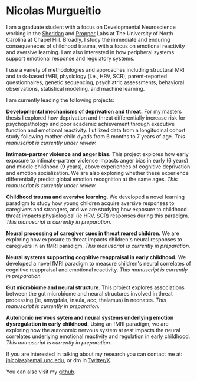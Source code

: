 #  **Nicolas Murgueitio**

I am a graduate student with a focus on Developmental Neuroscience working in the [Sheridan](https://circlelab.unc.edu/) and [Propper](https://beelab.web.unc.edu/) Labs at The University of North Carolina at Chapel Hill. Broadly, I study the immediate and enduring consequeneces of childhood trauma, with a focus on emotional reactivity and aversive learning. I am also interested in how peripheral systems support emotional response and regulatory systems. 

I use a variety of methodologies and approaches including structural MRI and task-based fMRI, physiology (i.e., HRV, SCR), parent-reported questionnaires, genetic sequencing, psychiatric assessments, behavioral observations, statistical modeling, and machine learning. 
    
I am currently leading the following projects: 

**Developmental mechanisms of deprivation and threat.** For my masters thesis I explored how deprivation and threat differentially increase risk for psychopathology and poor academic achievement through executive function and emotional reactivity. I utilized data from a longitudinal cohort study following mother-child dyads from 6 months to 7 years of age. *This manuscript is currently under review.*

**Intimate-partner violence and anger bias.** This project explores how early exposure to intimate-partner violence impacts anger bias in early (6 years) and middle childhood (9 years), above experiences of cognitive deprivation and emotion socialization. We are also exploring whether these experience differentially predict global emotion recognition at the same ages. *This manuscript is currently under review.*

**Childhood trauma and aversive learning.** We developed a novel learning paradigm to study how young children acquire aversive responses to caregivers and strangers, and we are studying how exposure to childhood threat impacts physiological (ie HRV, SCR) responses during this paradigm. *This manuscript is currently in preparation.*

**Neural processing of caregiver cues in threat reared children.** We are exploring how exposure to threat impacts children's neural responses to caregivers in an fMRI paradigm. *This manuscript is currently in preparation.*

**Neural systems supporting cognitive reappraisal in early childhood.** We developed a novel fMRI paradigm to measure children's neural correlates of cognitive reappraisal and emotional reactivity. *This manuscript is currently in preparation.*

**Gut microbiome and neural structure**. This project explores associations between the gut microbiome and neural structures involved in threat processing (ie, amygdala, insula, acc, thalamus) in neonates. *This manuscript is currently in preparation.*

**Autonomic nervous sytem and neural systems underlying emotion dysregulation in early childhood.** Using an fMRI paradigm, we are exploring how the autonomic nervous system at rest impacts the neural correlates underlying emotional reactivity and regulation in early childhood. *This manuscript is currently in preparation.*

If you are interested in talking about my research you can contact me at: [jnicolas@email.unc.edu](mailto:jnicolas@email.unc.edu), or dm in [Twitter/X](https://twitter.com/jnmurgueitio). 

You can also visit my [github](https://github.com/nicolasmurgueitio).
